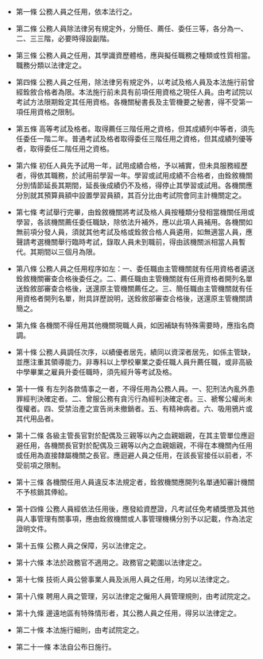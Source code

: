 * 第一條 公務人員之任用，依本法行之。

* 第二條 公務人員除法律另有規定外，分簡任、薦任、委任三等，各分為一、二、三三階，必要時得設副階。

* 第三條 公務人員之任用，其學識資歷體格，應與擬任職務之種類或性質相當。職務分類以法律定之。

* 第四條 公務人員之任用，除法律另有規定外，以考試及格人員及本法施行前曾經銓敘合格者為限。本法施行前未具有前項任用資格之現任人員。由考試院以考試方法限期銓定其任用資格。各機關秘書長及主管機要之秘書，得不受第一項任用資格之限制。

* 第五條 高等考試及格者。取得薦任三階任用之資格，但其成績列中等者，須先任委任一階二年。普通考試及格者取得委任三階任用之資格，但其成績列優等者，取得委任二階任用之資格。

* 第六條 初任人員先予試用一年，試用成績合格，予以補實，但未具服務經歷者，得依其職務，於試用前學習一年。學習或試用成績不合格者，由銓敘機關分別情節延長其期間，延長後成績仍不及格，得停止其學習或試用。各機關應分別就其預算員額中設置學習員額，其百分比由考試院會同主計機關定之。

* 第七條 考試舉行完畢，由銓敘機關將考試及格人員按種類分發相當機關任用或學習，各該機關薦任委任職缺，除依法升補外，應以此項人員補用。各機關如無前項分發人員，須就其他考試及格或銓敘合格人員遴用，如無適當人員，應聲請考選機關舉行臨時考試，錄取人員未到職前，得由該機關派相當人員暫代。其期間以三個月為限。

* 第八條 公務人員之任用程序如左：一、委任職由主管機關就有任用資格者遴送銓敘機關審查合格後委任之。二、薦任職由主管機關就有任用資格者開列名單送銓敘部審查合格後，送還原主管機關薦任之。三、簡任職由主管機關就有任用資格者開列名單，附具詳歷說明，送銓敘部審查合格後，送還原主管機關請簡之。

* 第九條 各機關不得任用其他機關現職人員，如因補缺有特殊需要時，應指名商調。

* 第十條 公務人員調任次序，以績優者居先，績同以資深者居先，如係主管缺，並應注重其領導能力。非專科以上學校畢業之委任職人員升薦任職，或非高級中學畢業之雇員升委任職時，須先經升等考試及格。

* 第十一條 有左列各款情事之一者，不得任用為公務人員。一、犯刑法內亂外患罪經判決確定者。二、曾服公務有貪污行為經判決確定者。三、褫奪公權尚未復權者。四、受禁治產之宣告尚未撤銷者。五、有精神病者。六、吸用鴉片或其代用品者。

* 第十二條 各級主管長官對於配偶及三親等以內之血親姻親，在其主管單位應迴避任用，各機關長官對於配偶及三親等以內之血親姻親，不得在本機關內任用或任用為直接隸屬機關之長官。應迴避人員之任用，在該長官接任以前者，不受前項之限制。

* 第十三條 各機關任用人員違反本法規定者，銓敘機關應開列名單通知審計機關不予核銷其俸給。

* 第十四條 公務人員經依法任用後，應發給資歷證，凡考試任免考績獎懲及其他與人事管理有關事項，應由銓敘機關或人事管理機構分別予以記載，作為法定證明文件。

* 第十五條 公務人員之保障，另以法律定之。

* 第十六條 本法於政務官不適用之。政務官之範圍以法律定之。

* 第十七條 技術人員公營事業人員及派用人員之任用，均另以法律定之。

* 第十八條 聘用人員之管理，另以法律定之僱用人員管理規則，由考試院定之。

* 第十九條 邊遠地區有特殊情形者，其公務人員之任用，得另以法律定之。

* 第二十條 本法施行細則，由考試院定之。

* 第二十一條 本法自公布日施行。

